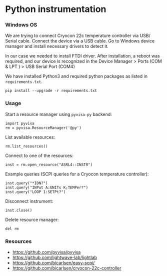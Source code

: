 # Python instrumentation

### Windows OS
We are trying to connect Cryocon 22c temperature controller via USB/
Serial cable. Connect the device via a USB cable. Go to Windows device manager
and install necessary drivers to detect it.

In our case we needed to install FTDI driver. After installation, a reboot was
required, and our device is recognized in the Device Manager > Ports (COM & LPT
) > USB Serial Port (COM4)

We have installed Python3 and required python packages as listed in
`requirements.txt`.
```
pip install --upgrade -r requirements.txt
```

### Usage

Start a resource manager using `pyvisa-py` backend:

```
import pyvisa
rm = pyvisa.ResourceManager('@py')
```

List available resources:
```
rm.list_resources()
```

Connect to one of the resources:
```
inst = rm.open_resource("ASRL4::INSTR")
```

Example queries (SCPI queries for a Cryocon temperature controller):
```
inst.query("*IDN?")
inst.query("INPut A:UNITs K;TEMPer?")
inst.query("LOOP 1:SETPt?")
```

Disconnect instrument:
```
inst.close()
```

Delete resource manager:
```
del rm
```

### Resources
- https://github.com/pyvisa/pyvisa
- https://github.com/lightwave-lab/lightlab
- https://github.com/bicarlsen/easy-scpi/
- https://github.com/bicarlsen/cryocon-22c-controller
